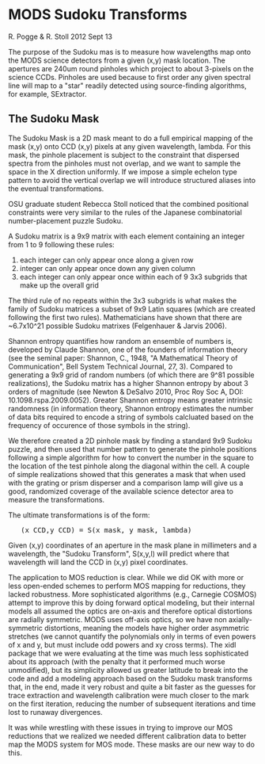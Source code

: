 # MODS Sudoku Transforms

R. Pogge & R. Stoll
2012 Sept 13

The purpose of the Sudoku mas is to measure how wavelengths map onto the MODS science detectors from a given (x,y)
mask location.  The apertures are 240um round pinholes which project to about 3-pixels on the science CCDs.  Pinholes 
are used because to first order any given spectral line will map to a "star" readily detected using source-finding 
algorithms, for example, SExtractor.

## The Sudoku Mask

The Sudoku Mask is a 2D mask meant to do a full empirical mapping of the mask (x,y) onto CCD (x,y) pixels at any given 
wavelength, lambda. For this mask, the pinhole placement is subject to the constraint that dispersed spectra from the 
pinholes must not overlap, and we want to sample the space in the X direction uniformly. If we impose a simple
echelon type pattern to avoid the vertical overlap we will introduce structured aliases into the eventual transformations.

OSU graduate student Rebecca Stoll noticed that the combined positional constraints were very similar to the rules 
of the Japanese combinatorial number-placement puzzle Sudoku.

A Sudoku matrix is a 9x9 matrix with each element containing an integer from 1 to 9 following these rules:
<ol>
<li>each integer can only appear once along a given row
<li>integer can only appear once down any given column
<li>each integer can only appear once within each of 9 3x3 subgrids that make up the overall grid
</ol>
The third rule of no repeats within the 3x3 subgrids is what makes the family of Sudoku matrices a subset of 9x9 Latin 
squares (which are created following the first two rules). Mathematicians have shown that there are ~6.7x10^21 
possible Sudoku matrixes (Felgenhauer & Jarvis 2006). 

Shannon entropy quantifies how random an ensemble of numbers is, developed by Claude Shannon, one of the founders of
information theory (see the seminal paper: Shannon, C., 1948, "A Mathematical Theory of Communication", Bell System 
Technical Journal, 27, 3).  Compared to generating a 9x9 grid of random numbers (of which there are 9^81
possible realizations), the Sudoku matrix has a higher Shannon entropy by about 3 orders of magnitude (see Newton & DeSalvo
2010, Proc Roy Soc A, DOI: 10.1098.rspa.2009.0052).  Greater Shannon entropy means greater intrinsic randomness
(in information theory, Shannon entropy estimates the number of data bits required to encode a string of
symbols calcluated based on the frequency of occurence of those symbols in the string).

We therefore created a 2D pinhole mask by finding a standard 9x9 Sudoku puzzle, and then used that number pattern to 
generate the pinhole positions following a simple algorithm for how to convert the number in the square to the 
location of the test pinhole along the diagonal within the cell. A couple of simple realizations showed that
this generates a mask that when used with the grating or prism disperser and a comparison lamp will give us a 
good, randomized coverage of the available science detector area to measure the transformations.

The ultimate transformations is of the form:
<pre>
   (x_CCD,y_CCD) = S(x_mask, y_mask, lambda)
</pre>
Given (x,y) coordinates of an aperture in the mask plane in
millimeters and a wavelength, the "Sudoku Transform", S(x,y,l) will
predict where that wavelength will land the CCD in (x,y) pixel
coordinates.

The application to MOS reduction is clear. While we did OK with more
or less open-ended schemes to perform MOS mapping for reductions, they
lacked robustness.  More sophisticated algorithms (e.g., Carnegie
COSMOS) attempt to improve this by doing forward optical modeling, but
their internal models all assumed the optics are on-axis and therefore
optical distortions are radially symmetric.  MODS uses off-axis
optics, so we have non axially-symmetric distortions, meaning the
models have higher order asymmetric stretches (we cannot quantify the
polynomials only in terms of even powers of x and y, but must include
odd powers and xy cross terms). The xidl package that we were
evaluating at the time was much less sophisticated about its approach
(with the penalty that it performed much worse unmodified), but its
simplicity allowed us greater latitude to break into the code and add
a modeling approach based on the Sudoku mask transforms that, in the
end, made it very robust and quite a bit faster as the guesses for
trace extraction and wavelength calibration were much closer to the
mark on the first iteration, reducing the number of subsequent
iterations and time lost to runaway divergences.

It was while wrestling with these issues in trying to improve our MOS
reductions that we realized we needed different calibration data to
better map the MODS system for MOS mode.  These masks are our new way
to do this.
